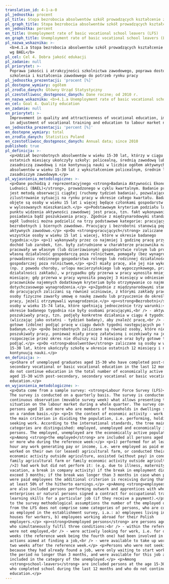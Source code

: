 ```yaml
---
translation_id: 4-1-a-0
pl_jednostka: procent
pl_title: Stopa bezrobocia absolwentów szkół prowadzących kształcenie zawodowe wg BAEL
pl_graph_title: Stopa bezrobocia absolwentów szkół prowadzących kształcenie zawodowe wg BAEL
en_jednostka: percent
en_title: Unemployment rate of basic vocational school leavers (LFS)
en_graph_title: Unemployment rate of basic vocational school leavers (LFS)
pl_nazwa_wskaznika: >-
  <b>4.1.a Stopa bezrobocia absolwentów szkół prowadzących kształcenie zawodowe
  wg BAEL</b>
pl_cel: Cel 4. Dobra jakość edukacji
pl_zadanie: null
pl_priorytet: >-
  Poprawa jakości i atrakcyjności szkolnictwa zawodowego, poprawa dostosowania
  szkolenia i kształcenia zawodowego do potrzeb rynku pracy
pl_jednostka_prezentacji: 'procent [%]'
pl_dostepne_wymiary: ogółem
pl_zrodlo_danych: Główny Urząd Statystyczny
pl_czestotliwosc_dostępnosc_danych: Dane roczne; od 2010 r.
en_nazwa_wskaznika: <b>4.1.a Unemployment rate of basic vocational school leavers (LFS)</b>
en_cel: Goal 4. Quality education
en_zadanie: null
en_priorytet: >-
  Improvement in quality and attractiveness of vocational education, improvement
  in adjustment of vocational training and education to labour market needs
en_jednostka_prezentacji: 'percent [%]'
en_dostepne_wymiary: total
en_zrodlo_danych: Statistics Poland
en_czestotliwosc_dostępnosc_danych: Annual data; since 2010
published: true
pl_definicja: >-
  <p>Udział bezrobotnych absolwentów w wieku 15-30 lat, którzy w ciągu 12
  ostatnich miesięcy ukończyły szkoły: policealną, średnią zawodową lub
  zasadniczą zawodową i nie kontynuują nauki w liczbie ogółem aktywnych zawodowo
  absolwentów w wieku 15-30 lat z wykształceniem policealnym, średnim lub
  zasadniczym zawodowym.</p>
pl_wyjasnienia_metodologiczne: >-
  <p>Dane pochodzą z reprezentacyjnego <strong>Badania Aktywności Ekonomicznej
  Ludności (BAEL)</strong>, prowadzonego w cyklu kwartalnym. Badanie prowadzone
  jest metodą obserwacji ciągłej (ruchomy tydzień badania), pozwalającej na
  zilustrowanie sytuacji na rynku pracy w okresie całego kwartału. Badaniem
  objęte są osoby w wieku 15 lat i więcej będące członkami gospodarstw domowych
  w wylosowanych mieszkaniach.</p> <p>Podstawowym kryterium podziału ludności z
  punktu widzenia aktywności zawodowej jest praca, tzn. fakt wykonywania,
  posiadania bądź poszukiwania pracy. Zgodnie z międzynarodowymi standardami
  ogół ludności można podzielić na trzy podstawowe kategorie: pracujących,
  bezrobotnych i biernych zawodowo. Pracujący i bezrobotni stanowią populację
  aktywnych zawodowo.</p> <p>Do <strong>pracujących</strong> zaliczane są
  wszystkie osoby w wieku 15 lat i wiecej, które w okresie badanego
  tygodnia:</p> <p>1) wykonywały przez co najmniej 1 godzinę pracę przynoszącą
  dochód lub zarobek, tzn. były zatrudnione w charakterze pracownika najemnego,
  pracowały we własnym (lub dzierżawionym) gospodarstwie rolnym lub prowadziły
  własną działalność gospodarczą poza rolnictwem, pomagały (bez wynagrodzenia) w
  prowadzeniu rodzinnego gospodarstwa rolnego lub rodzinnej działalności
  gospodarczej poza rolnictwem,</p> <p>2) miały pracę, ale jej nie wykonywały
  (np. z powodu choroby, urlopu macierzyńskiego lub wypoczynkowego, przerwy w
  działalności zakładu), w przypadku gdy przerwa w pracy wynosiła mniej niż 3
  miesiące; gdy przerwa w pracy wynosiła powyżej 3 miesięcy w odniesieniu do
  pracowników najemnych dodatkowym kryterium było otrzymywanie co najmniej 50%
  dotychczasowego wynagrodzenia.</p> <p>Zgodnie z międzynarodowymi standardami,
  do pracujących zaliczani są również uczniowie, z którymi zakłady pracy lub
  osoby fizyczne zawarły umowę o naukę zawodu lub przyuczenie do określonej
  pracy, jeżeli otrzymywali wynagrodzenie.</p> <p><strong>Bezrobotni</strong> to
  osoby w wieku 15-74 lata, które spełniają jednocześnie trzy warunki:<br /> - w
  okresie badanego tygodnia nie były osobami pracującymi,<br /> - aktywnie
  poszukiwały pracy, tzn. podjęły konkretne działania w ciągu 4 tygodni
  (wliczając jako ostatni - tydzień badany), aby znaleźć pracę,<br /> - były
  gotowe (zdolne) podjąć pracę w ciągu dwóch tygodni następujących po tygodniu
  badanym.</p> <p>Do bezrobotnych zaliczane są również osoby, które nie
  poszukiwały pracy, ponieważ miały pracę załatwioną i oczekiwały na jej
  rozpoczęcie przez okres nie dłuższy niż 3 miesiące oraz były gotowe tę pracę
  podjąć.</p> <p>Do <strong>absolwentów</strong> zaliczane są osoby w wieku
  15-30 lat, które ukończyły szkołę w okresie ostatnich 12 miesięcy i nie
  kontynuują nauki.</p>
en_definicja: >-
  <p>Share of unemployed graduates aged 15-30 who have completed post-secondary,
  secondary vocational or basic vocational education in the last 12 months, and
  do not continue education in the total number of economically active graduates
  aged 15-30 with post-secondary, secondary vocational or basic vocational
  education.</p>
en_wyjasnienia_metodologiczne: >-
  <p>Data come from a sample survey: <strong>Labour Force Survey (LFS)</strong>.
  The survey is conducted on a quarterly basis. The survey is conducted as
  continuous observation (movable survey week) what allows presenting the
  situation on the labour market during a whole quarter. The survey covers
  persons aged 15 and more who are members of households in dwellings selected
  on a random basis.</p> <p>In the context of economic activity - work is
  the main criterion in dividing the population, i.e. performing, holding or
  seeking work. According to the international standards, the tree main
  categories are distinguished: employed, unemployed and economically inactive
  persons. The employed, unemployed are the economically active population.</p>
  <p>Among <strong>the employed</strong> are included all persons aged 15 years
  or more who during the reference week:</p> <p>1) performed for at least one
  hour any work generating pay or income, i.e. were employed as paid employees,
  worked on their own (or leased) agricultural farm, or conducted their own
  economic activity outside agriculture, assisted (without pay) in conducting
  family agricultural farm or family economic activity outside agriculture,<br
  />2) had work but did not perform it: (e.g. due to illness, maternity leave or
  vacation, a break in company activity) if the break in employment did not
  exceed 3 months; if the break was longer than 3 months in case when persons
  were paid employees the additional criterion is receiving during that period
  at least 50% of the hitherto earnings.</p> <p>Among <strong>employees</strong>
  are also included persons performing outwork and apprentices with whom
  enterprises or natural persons signed a contract for occupational training or
  learning skills for a particular job (if they receive a payment).</p> <p>Due
  to the survey methodological assumptions the number of the employed obtained
  from the LFS does not comprise some categories of persons, who are considered
  as employed in the establishment survey, i.a.: a) employees living in lodging
  houses for workers, b) employees working abroad for their Polish
  employers.</p> <p><strong>Unemployed persons</strong> are persons aged 15-74
  who simultaneously fulfil three conditions:<br /> - within the reference week
  were not employed,<br /> - were actively looking for work, i.e. for over 4
  weeks (the reference week being the fourth one) had been involved in concrete
  actions aimed at finding a job,<br /> - were available to take up work within
  two weeks after the reference week.</p> <p>Persons who were not seeking work
  because they had already found a job, were only waiting to start work within
  the period no longer than 3 months, and were available for this job are also
  included in the category of the unemployed.</p> <p>Among
  <strong>school-leavers</strong> are included persons at the age 15-30 years
  who completed school during the last 12 months and who do not continue
  education.</p>
---
```

